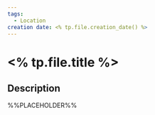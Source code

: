 ```yaml
---
tags:
  - Location
creation date: <% tp.file.creation_date() %>
---
```

# <% tp.file.title %>

## Description

%%PLACEHOLDER%%
